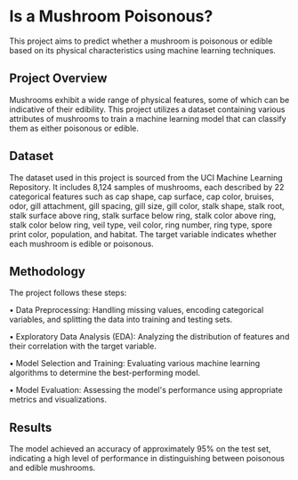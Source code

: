 # Is a Mushroom Poisonous?
This project aims to predict whether a mushroom is poisonous or edible based on its physical characteristics using machine learning techniques.

## Project Overview
Mushrooms exhibit a wide range of physical features, some of which can be indicative of their edibility. This project utilizes a dataset containing various attributes of mushrooms to train a machine learning model that can classify them as either poisonous or edible.

## Dataset
The dataset used in this project is sourced from the UCI Machine Learning Repository. It includes 8,124 samples of mushrooms, each described by 22 categorical features such as cap shape, cap surface, cap color, bruises, odor, gill attachment, gill spacing, gill size, gill color, stalk shape, stalk root, stalk surface above ring, stalk surface below ring, stalk color above ring, stalk color below ring, veil type, veil color, ring number, ring type, spore print color, population, and habitat. The target variable indicates whether each mushroom is edible or poisonous.

## Methodology
The project follows these steps:

• Data Preprocessing: Handling missing values, encoding categorical variables, and splitting the data into training and testing sets.

• Exploratory Data Analysis (EDA): Analyzing the distribution of features and their correlation with the target variable.

• Model Selection and Training: Evaluating various machine learning algorithms to determine the best-performing model.

• Model Evaluation: Assessing the model's performance using appropriate metrics and visualizations.
## Results
The model achieved an accuracy of approximately 95% on the test set, indicating a high level of performance in distinguishing between poisonous and edible mushrooms.
